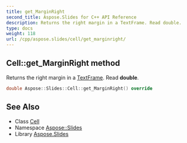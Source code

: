 ```yaml
---
title: get_MarginRight
second_title: Aspose.Slides for C++ API Reference
description: Returns the right margin in a TextFrame. Read double.
type: docs
weight: 118
url: /cpp/aspose.slides/cell/get_marginright/
---
```

## Cell::get_MarginRight method


Returns the right margin in a [TextFrame](../../textframe/). Read **double**.

```cpp
double Aspose::Slides::Cell::get_MarginRight() override
```

## See Also

* Class [Cell](../)
* Namespace [Aspose::Slides](../../)
* Library [Aspose.Slides](../../../)
